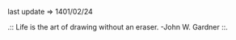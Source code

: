 last update&nbsp;=>&nbsp;1401/02/24


.:: Life is the art of drawing without an eraser. -John W. Gardner  ::.